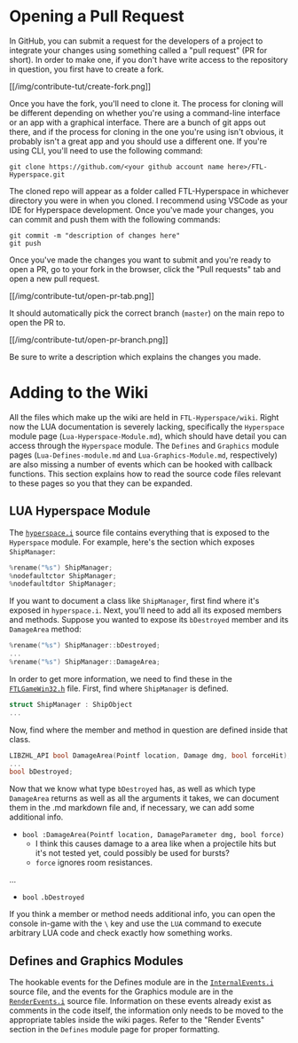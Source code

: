 # Opening a Pull Request

In GitHub, you can submit a request for the developers of a project to integrate your changes using something called a "pull request" (PR for short). In order to make one, if you don't have write access to the repository in question, you first have to create a fork.

[[/img/contribute-tut/create-fork.png]]

Once you have the fork, you'll need to clone it. The process for cloning will be different depending on whether you're using a command-line interface or an app with a graphical interface. There are a bunch of git apps out there, and if the process for cloning in the one you're using isn't obvious, it probably isn't a great app and you should use a different one. If you're using CLI, you'll need to use the following command:

```
git clone https://github.com/<your github account name here>/FTL-Hyperspace.git
```

The cloned repo will appear as a folder called FTL-Hyperspace in whichever directory you were in when you cloned. I recommend using VSCode as your IDE for Hyperspace development. Once you've made your changes, you can commit and push them with the following commands:

```
git commit -m "description of changes here"
git push
```

Once you've made the changes you want to submit and you're ready to open a PR, go to your fork in the browser, click the "Pull requests" tab and open a new pull request.

[[/img/contribute-tut/open-pr-tab.png]]

It should automatically pick the correct branch (`master`) on the main repo to open the PR to.

[[/img/contribute-tut/open-pr-branch.png]]

Be sure to write a description which explains the changes you made.

# Adding to the Wiki

All the files which make up the wiki are held in `FTL-Hyperspace/wiki`. Right now the LUA documentation is severely lacking, specifically the `Hyperspace` module page (`Lua-Hyperspace-Module.md`), which should have detail you can access through the `Hyperspace` module. The `Defines` and `Graphics` module pages (`Lua-Defines-module.md` and `Lua-Graphics-Module.md`, respectively) are also missing a number of events which can be hooked with callback functions. This section explains how to read the source code files relevant to these pages so you that they can be expanded.

## LUA Hyperspace Module

The [`hyperspace.i`](../blob/master/lua/modules/hyperspace.i) source file contains everything that is exposed to the `Hyperspace` module. For example, here's the section which exposes `ShipManager`:

```c
%rename("%s") ShipManager;
%nodefaultctor ShipManager;
%nodefaultdtor ShipManager;
```

If you want to document a class like `ShipManager`, first find where it's exposed in `hyperspace.i`. Next, you'll need to add all its exposed members and methods. Suppose you wanted to expose its `bDestroyed` member and its `DamageArea` method:

```c
%rename("%s") ShipManager::bDestroyed;
...
%rename("%s") ShipManager::DamageArea;
```

In order to get more information, we need to find these in the [`FTLGameWin32.h`](../blob/master/FTLGameWin32.h) file. First, find where `ShipManager` is defined.

```c
struct ShipManager : ShipObject
...
```

Now, find where the member and method in question are defined inside that class.

```c
LIBZHL_API bool DamageArea(Pointf location, Damage dmg, bool forceHit);
...
bool bDestroyed;
```

Now that we know what type `bDestroyed` has, as well as which type `DamageArea` returns as well as all the arguments it takes, we can document them in the .md markdown file and, if necessary, we can add some additional info.

- `bool :DamageArea(Pointf location, DamageParameter dmg, bool force)`
   - I think this causes damage to a area like when a projectile hits but it's not tested yet, could possibly be used for bursts?
   - `force` ignores room resistances.

...

- `bool` `.bDestroyed`

If you think a member or method needs additional info, you can open the console in-game with the `\` key and use the `LUA` command to execute arbitrary LUA code and check exactly how something works.

## Defines and Graphics Modules

The hookable events for the Defines module are in the [`InternalEvents.i`](../blob/master/lua/InternalEvents.h) source file, and the events for the Graphics module are in the [`RenderEvents.i`](../blob/master/lua/RenderEvents.h) source file. Information on these events already exist as comments in the code itself, the information only needs to be moved to the appropriate tables inside the wiki pages. Refer to the "Render Events" section in the `Defines` module page for proper formatting.